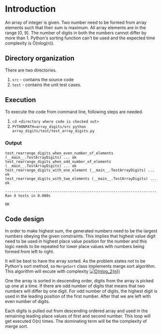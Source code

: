 # Introduction

An array of integer is given. Two number need to be formed from array elements such that their sum is maximum. All array elements are in the range [0, 9]. The number of digits in both the numbers cannot differ by more than 1. Python's sorting function can't be used and the expected time complexity is O(nlog(n)).

## Directory organization

There are two directories. 
1. `src` - contains the source code
2. `test` - contains the unit test cases. 

## Execution

To execute the code from command line, following steps are needed.

1. `cd <directory where code is checked out>`
2. `PYTHONPATH=array_digits/src python array_digits/test/test_array_digits.py`

### Output
```
test_rearrange_digits_when_even_number_of_elements (__main__.TestArrayDigits) ... ok
test_rearrange_digits_when_odd_number_of_elements (__main__.TestArrayDigits) ... ok
test_rearrange_digits_with_one_element (__main__.TestArrayDigits) ... ok
test_rearrange_digits_with_two_elements (__main__.TestArrayDigits) ... ok

----------------------------------------------------------------------
Ran 4 tests in 0.000s

OK
```


## Code design

In order to make highest sum, the generated numbers need to be the largest numbers obeying the given constraints. This implies that highest value digit need to be used in highest place value position for the number and this logic needs to be repeated for lower place values with numbers being formed from left to right.

It will be best to have the array sorted. As the problem states not to be Python's sort method, so `MergeSort` class implements merge sort algorithm. This algorithm will excute with complexity <a href="https://www.codecogs.com/eqnedit.php?latex=O(nlog_2{n})" target="_blank"><img src="https://latex.codecogs.com/gif.latex?O(nlog_2{n})" title="O(nlog_2{n})" /></a>

One the array is sorted in descending order, digits from the array is picked up one at a time. If there are odd number of digits that means that two numbers will differ by one digit. For odd number of digits, the highest digit is used in the leading position of the first number. After that we are left with even number of digits.

Each digits is pulled out from descending ordered array and used in the remaining leading place values of first and second number. This loop will get executed O(n) times. The dominating term will be the complexity of merge sort.

